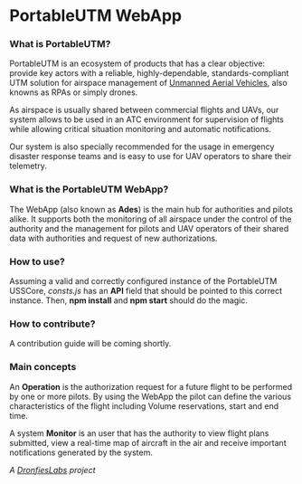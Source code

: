 ﻿# PortableUTM WebApp

### What is PortableUTM?
PortableUTM is an ecosystem of products that has a clear objective: provide key actors with a reliable, highly-dependable, standards-compliant UTM solution for airspace management of [Unmanned Aerial Vehicles](https://en.wikipedia.org/wiki/Unmanned_aerial_vehicle), also knowns as RPAs or simply drones. 

As airspace is usually shared between commercial flights and UAVs, our system allows to be used in an ATC environment for supervision of flights while allowing critical situation monitoring and automatic notifications.

Our system is also specially recommended for the usage in emergency disaster response teams and is easy to use for UAV operators to share their telemetry. 

### What is the PortableUTM WebApp?
The WebApp (also known as **Ades**) is the main hub for authorities and pilots alike. It supports both the monitoring of all airspace under the control of the authority and the management for pilots and UAV operators of their shared data with authorities and request of new authorizations.

### How to use?
Assuming a valid and correctly configured instance of the PortableUTM USSCore, *consts.js* has an **API** field that should be pointed to this correct instance.
Then, **npm install** and **npm start** should do the magic.

### How to contribute?
A contribution guide will be coming shortly.

### Main concepts
An **Operation** is the authorization request for a future flight to be performed by one or more pilots. By using the WebApp the pilot can define the various characteristics of the flight including Volume reservations, start and end time.

A system **Monitor** is an user that has the authority to view flight plans submitted, view a real-time map of aircraft in the air and receive important notifications generated by the system.



*A [DronfiesLabs](www.dronfieslabs.com) project*
